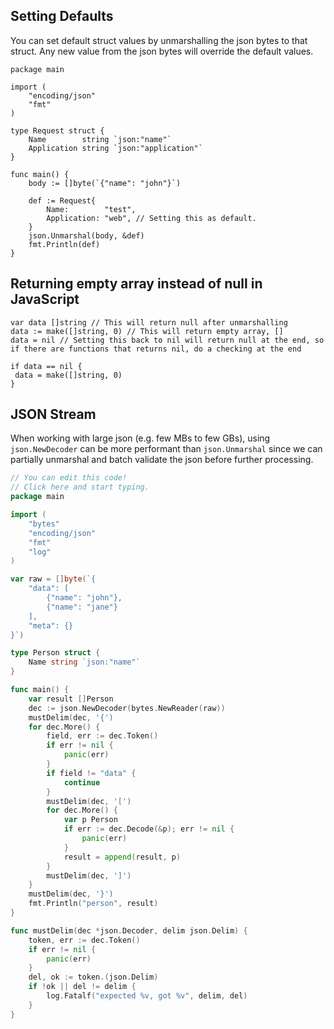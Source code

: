 ## Setting Defaults

You can set default struct values by unmarshalling the json bytes to that struct. Any new value from the json bytes will override the default values.
```golang
package main

import (
	"encoding/json"
	"fmt"
)

type Request struct {
	Name        string `json:"name"`
	Application string `json:"application"`
}

func main() {
	body := []byte(`{"name": "john"}`)

	def := Request{
		Name:        "test",
		Application: "web", // Setting this as default.
	}
	json.Unmarshal(body, &def)
	fmt.Println(def)
}
```

## Returning empty array instead of null in JavaScript

 ```golang
 var data []string // This will return null after unmarshalling
 data := make([]string, 0) // This will return empty array, []
 data = nil // Setting this back to nil will return null at the end, so if there are functions that returns nil, do a checking at the end
 
 if data == nil {
  data = make([]string, 0)
 }
 ```


## JSON Stream

When working with large json (e.g. few MBs to few GBs), using `json.NewDecoder` can be more performant than `json.Unmarshal` since we can partially unmarshal and batch validate the json before further processing.


```go
// You can edit this code!
// Click here and start typing.
package main

import (
	"bytes"
	"encoding/json"
	"fmt"
	"log"
)

var raw = []byte(`{
	"data": [
		{"name": "john"},
		{"name": "jane"}
	],
	"meta": {}
}`)

type Person struct {
	Name string `json:"name"`
}

func main() {
	var result []Person
	dec := json.NewDecoder(bytes.NewReader(raw))
	mustDelim(dec, '{')
	for dec.More() {
		field, err := dec.Token()
		if err != nil {
			panic(err)
		}
		if field != "data" {
			continue
		}
		mustDelim(dec, '[')
		for dec.More() {
			var p Person
			if err := dec.Decode(&p); err != nil {
				panic(err)
			}
			result = append(result, p)
		}
		mustDelim(dec, ']')
	}
	mustDelim(dec, '}')
	fmt.Println("person", result)
}

func mustDelim(dec *json.Decoder, delim json.Delim) {
	token, err := dec.Token()
	if err != nil {
		panic(err)
	}
	del, ok := token.(json.Delim)
	if !ok || del != delim {
		log.Fatalf("expected %v, got %v", delim, del)
	}
}
```

